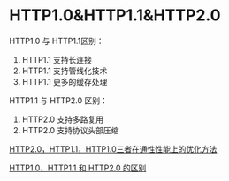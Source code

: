 # HTTP1.0&HTTP1.1&HTTP2.0

HTTP1.0 与 HTTP1.1区别：

1. HTTP1.1 支持长连接
2. HTTP1.1 支持管线化技术
3. HTTP1.1 更多的缓存处理

HTTP1.1 与 HTTP2.0 区别：

1. HTTP2.0 支持多路复用
2. HTTP2.0 支持协议头部压缩


[HTTP2.0，HTTP1.1，HTTP1.0三者在通性性能上的优化方法](https://juejin.im/post/5bc746345188255c80669371)

[HTTP1.0、HTTP1.1 和 HTTP2.0 的区别](https://juejin.im/entry/5981c5df518825359a2b9476)